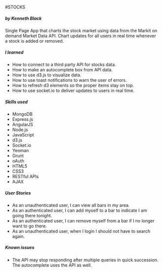 #STOCKS
##### by Kenneth Black

Single Page App that charts the stock market using data from the Markit on demand Market Data API. Chart updates for all users in real time whenever a stock is added or removed.

##### I learned

 - How to connect to a third party API for stocks data.
 - How to make an autocomplete box from API data.
 - How to use d3.js to visualize data.
 - How to use toast notifications to warn the user of errors.
 - How to refresh d3 elements so the proper items stay on top.
 - How to use socket.io to deliver updates to users in real time.

##### Skills used 
 - MongoDB
 - Express.js
 - AngularJS
 - Node.js
 - JavaScript
 - d3.js
 - Socket.io
 - Yeoman
 - Grunt
 - oAuth
 - HTML5
 - CSS3
 - RESTful APIs
 - AJAX

##### User Stories
 - As an unauthenticated user, I can view all bars in my area.
 - As an authenticated user, I can add myself to a bar to indicate I am going there tonight.
 - As an authenticated user, I can remove myself from a bar if I no longer want to go there.
 - As an unauthenticated user, when I login I should not have to search again.

##### Known issues
 - The API may stop responding after multiple queries in quick succession. The autocomplete uses the API as well.